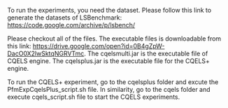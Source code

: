 To run the experiments, you need the dataset. Please follow this link to generate the datasets of LSBenchmark:
https://code.google.com/archive/p/lsbench/

Please checkout all of the files. The executable files is downloadable from this link: https://drive.google.com/open?id=0B4gZpW-DacO0X2lwSktqNGRVTmc. The cqelsmulti.jar is the executable file of CQELS engine. The cqelsplus.jar is the executable file for the CQELS+ engine.

To run the CQELS+ experiment, go to the cqelsplus folder and excute the PfmExpCqelsPlus\_script.sh file. In similarity, go to the cqels folder and execute cqels\_script.sh file to start the CQELS experiments.



